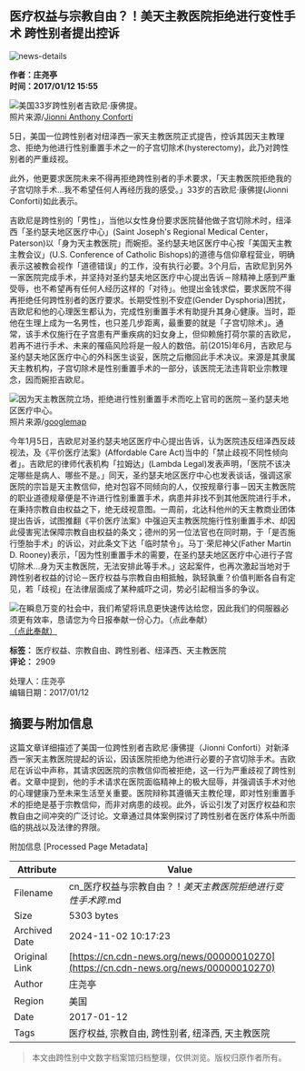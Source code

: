 ## 医疗权益与宗教自由？！美天主教医院拒绝进行变性手术 跨性别者提出控诉

![news-details](/WebView/GetMedia.ashx?PK=000000000067b7fa5fc0ad618fb0fd4ea888d7b08968c78e&VideoSize=3)

**作者：庄尧亭**  
**时间：2017/01/12 15:55**  

![美国33岁跨性别者吉欧尼‧康佛提。](../../_Resource/Upload/Media/20170112154247.jpg "美国33岁跨性别者吉欧尼‧康佛提。")  
照片来源/[Jionni Anthony Conforti](https://www.facebook.com/jionniconforti)

5日，美国一位跨性别者对纽泽西一家天主教医院正式提告，控诉其因天主教理念、拒绝为他进行性别重置手术之一的子宫切除术(hysterectomy)，此乃对跨性别者的严重歧视。

此外，他更要求医院未来不得再拒绝跨性别者的手术要求，「天主教医院拒绝我的子宫切除手术…我不希望任何人再经历我的感受。」33岁的吉欧尼‧康佛提(Jionni Conforti)如此表示。

吉欧尼是跨性别的「男性」，当他以女性身份要求医院替他做子宫切除术时，纽泽西「圣约瑟夫地区医疗中心」(Saint Joseph's Regional Medical Center，Paterson)以「身为天主教医院」而婉拒。圣约瑟夫地区医疗中心按「美国天主教主教会议」(U.S. Conference of Catholic Bishops)的道德与信仰章程营业，明确表示这被教会视作「道德错误」的工作，没有执行必要。3个月后，吉欧尼到另外一家医院完成手术，并坚持对圣约瑟夫地区医疗中心提出告诉－除精神上感到严重受辱，也不希望再有任何人经历这样的「对待」。他提出金钱求偿，要求医院不得再拒绝任何跨性别者的医疗要求。长期受性别不安症(Gender Dysphoria)困扰，吉欧尼和他的心理医生都认为，完成性别重置手术有助提升其身心健康。当时，距他在生理上成为一名男性，也只差几步距离，最重要的就是「子宫切除术」。通常，该手术仅施行在子宫患有严重疾病的妇女身上，但仰赖施打荷尔蒙的吉欧尼，若再不进行手术、未来的罹癌风险将是一般人的数倍。前(2015)年6月，吉欧尼与圣约瑟夫地区医疗中心的外科医生谈妥，医院之后撤回此手术决议。来源是其隶属天主教机构，子宫切除术是性别重置手术的一部分，该医院无法违背职业宗教理念，因而婉拒吉欧尼。

![因为天主教医院立场，拒绝进行性别重置手术而吃上官司的医院－圣约瑟夫地区医疗中心。](../../_Resource/Upload/Media/20170112154344.jpg "因为天主教医院立场，拒绝进行性别重置手术而吃上官司的医院－圣约瑟夫地区医疗中心。")  
照片来源/[googlemap](https://www.google.com/maps/contrib/112660602294425629133/photos/@40.902908,-74.1656422,3a,75y,90t/data=!3m7!1e2!3m5!1s-dZUwB8A0-lM%2FV_azIB3scfI%2FAAAAAAAAVxI%2FRpapHNtARIg0hKxnjZsRXCUvnxj6ZQcQwCJkC!2e4!6s%2F%2Flh5.googleusercontent.com%2F-dZUwB8A0-lM%2FV_azIB3scfI%2FAAAAAAAAVxI%2FRpapHNtARIg0hKxnjZsRXCUvnxj6ZQcQwCJkC%2Fw203-h100-p-k-no%2F!7i4032!8i3024!4m3!8m2!3m1!1e1!6m1!1e1)

今年1月5日，吉欧尼对圣约瑟夫地区医疗中心提出告诉，认为医院违反纽泽西反歧视法，及《平价医疗法案》(Affordable Care Act)当中的「禁止歧视不同性倾向者」。吉欧尼的律师代表机构「拉姆达」(Lambda Legal)发表声明，「医院不该决定哪些是病人、哪些不是。」同天，圣约瑟夫地区医疗中心也发表谈话，强调这家医院的宗旨是天主教信仰，绝对包容不同倾向的人，仅按规章行事－因天主教医院的职业道德规章便是不许进行性别重置手术，病患并非找不到其他医院进行手术，在秉持宗教自由权益之下，绝无歧视意图。一周前，北达科他州的天主教商业团体提出告诉，试图推翻《平价医疗法案》中强迫天主教医院施行性别重置手术、却因此侵害宪法保障宗教自由权益的条文；德州的另一位法官也在同时期，于「是否施行堕胎手术」的诉讼，对此条文下达「临时禁令」。马丁‧荣尼神父(Father Martin D. Rooney)表示，「因为性别重置手术的需要，在圣约瑟夫地区医疗中心进行子宫切除术…身为天主教医院，无法安排此等手术。」这起案件，也再次激起当地对于跨性别者权益的讨论－医疗权益与宗教自由相抵触，孰轻孰重？价值判断各自有定见，若「歧视」在法律层面成了某种威吓之词，势必引起相当多的争议。

![在瞬息万变的社会中，我们希望将讯息更快速传达给您，因此我们的伺服器必须更有效率，恳请您为今日报奉献一份心力。（点此奉献）](../../_Resource/Upload/Media/20170112154735.jpg "在瞬息万变的社会中，我们希望将讯息更快速传达给您，因此我们的伺服器必须更有效率，恳请您为今日报奉献一份心力。（点此奉献）")  
[（点此奉献）](https://www.cdn.org.tw/Support/creditpay/Dedication.aspx?Act=1&PSno=CDAA0011&Cur=NTD)

**标签：** 医疗权益、宗教自由、跨性别者、纽泽西、天主教医院  
**评论：** 2909  

处理人：庄尧亭  
编辑日期：2017/01/12

## 摘要与附加信息

<!-- tcd_abstract -->
这篇文章详细描述了美国一位跨性别者吉欧尼‧康佛提（Jionni Conforti）对新泽西一家天主教医院提起的诉讼，因该医院拒绝为他进行必要的子宫切除手术。吉欧尼在诉讼中声称，其请求因医院的宗教信仰而被拒绝，这一行为严重歧视了跨性别者。文章中提到，他的手术请求在医院面临精神上的极大屈辱，并强调该手术对他的心理健康乃至未来生活至关重要。医院辩称其遵循天主教伦理，即对性别重置手术的拒绝是基于宗教信仰，而非对病患的歧视。此外，诉讼引发了对医疗权益和宗教自由之间冲突的广泛讨论。文章通过具体案例探讨了跨性别者在医疗体系中所面临的挑战以及法律的界限。
<!-- tcd_abstract_end -->

附加信息 [Processed Page Metadata]

| Attribute       | Value                                  |
|-----------------|----------------------------------------|
| Filename        | cn_医疗权益与宗教自由？！_美天主教医院拒绝进行变性手术跨_.md                             |
| Size            | 5303 bytes                           |
| Archived Date   | 2024-11-02 10:17:23                             |
| Original Link   | [https://cn.cdn-news.org/news/00000010270](https://cn.cdn-news.org/news/00000010270)                       |
| Author          | 庄尧亭                               |
| Region          | 美国                               |
| Date            | 2017-01-12                                 |
| Tags            | 医疗权益, 宗教自由, 跨性别者, 纽泽西, 天主教医院                                 |
>
> 本文由跨性别中文数字档案馆归档整理，仅供浏览。版权归原作者所有。
>
